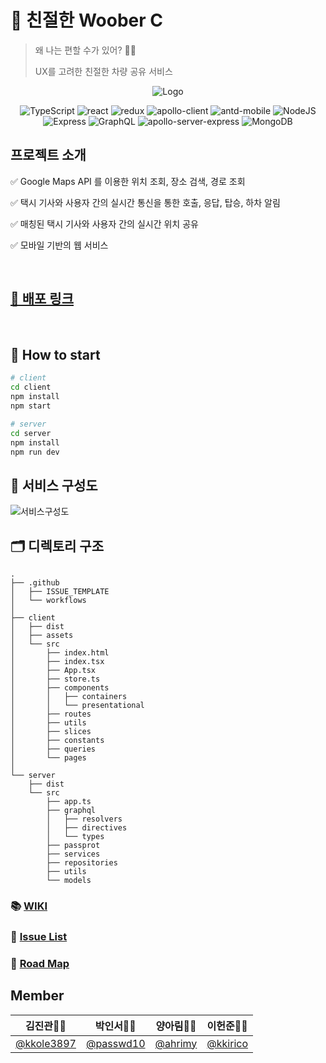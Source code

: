 # 🎁 친절한 Woober C

> 왜 나는 편할 수가 있어? 🤔😯
>
> UX를 고려한 친절한 차량 공유 서비스

<div align="center" >

![Logo](https://user-images.githubusercontent.com/26592306/101877408-4c587000-3bd1-11eb-9648-e51334a03d2d.png)

![TypeScript](https://img.shields.io/badge/Typescript-v4.0.5-blue?logo=typescript)
![react](https://img.shields.io/badge/React-v17.0.1-blue?logo=React)
![redux](https://img.shields.io/badge/redux-^4.0.5-blueviolet?logo=redux)
![apollo-client](https://img.shields.io/badge/apollo%20client-3.2.6-e10098?logo=apollo-graphql)
![antd-mobile](https://img.shields.io/badge/antd%20mobile-2.3.4-lightgrey?logo=ant-design)
![NodeJS](https://img.shields.io/badge/node.js-v14.15.1-green?logo=Node.js)
![Express](https://img.shields.io/badge/Express-v4.17.1-000)
![GraphQL](https://img.shields.io/badge/grapqhql-v15.4.0-e10098?logo=graphql)
![apollo-server-express](https://img.shields.io/badge/apollo%20server%20express-2.19.0-e10098?logo=apollo-graphql)
![MongoDB](https://img.shields.io/badge/mongodb-v3.6.3-13aa52?logo=mongodb)

</div>

## 프로젝트 소개

✅  Google Maps API 를 이용한 위치 조회, 장소 검색, 경로 조회 

✅  택시 기사와 사용자 간의 실시간 통신을 통한 호출, 응답, 탑승, 하차 알림

✅  매칭된 택시 기사와 사용자 간의 실시간 위치 공유

✅  모바일 기반의 웹 서비스

<br />

## [🚨 배포 링크](https://woober.tk)

<br />

## 🚀 How to start

```bash
# client
cd client
npm install
npm start
```

```bash
# server
cd server
npm install
npm run dev
```

## 🧬 서비스 구성도

![서비스구성도](https://user-images.githubusercontent.com/52442237/102449533-d4c68d00-4077-11eb-8b3a-a03f3a30fd71.jpg)

## 🗂 디렉토리 구조

```text
.
├── .github
│   ├── ISSUE_TEMPLATE
│   └── workflows
│
├── client
│   ├── dist
│   ├── assets
│   └── src
│       ├── index.html
│       ├── index.tsx
│       ├── App.tsx
│       ├── store.ts
│       ├── components
│       │   ├── containers
│       │   └── presentational
│       ├── routes
│       ├── utils
│       ├── slices
│       ├── constants
│       ├── queries
│       └── pages
│
└── server
    ├── dist
    └── src
        ├── app.ts
        ├── graphql
        │   ├── resolvers
        │   ├── directives
        │   └── types
        ├── passprot
        ├── services
        ├── repositories
        ├── utils
        └── models
```

### 📚 [WIKI](https://github.com/boostcamp-2020/Project09-C-Uber-Clone/wiki)

### 📝 [Issue List](https://docs.google.com/spreadsheets/d/1kpEvOOr6cCK0YKUocBkjjaVOwnI4LHFpKrRn-rYKC90/edit#gid=0)

### 📌 [Road Map](https://docs.google.com/spreadsheets/d/1kpEvOOr6cCK0YKUocBkjjaVOwnI4LHFpKrRn-rYKC90/edit#gid=782776278)

## Member

| 김진관🧑‍💻                                | 박인서🧑‍💻                              | 양아림👩‍💻                             | 이헌준🧑‍💻                            |
| ------------------------------------------ | ---------------------------------------- | ------------------------------------ | -------------------------------------- |
| [@kkole3897](https://github.com/kkole3897) | [@passwd10](https://github.com/passwd10) | [@ahrimy](https://github.com/ahrimy) | [@kkirico](https://github.com/kkirico) |
